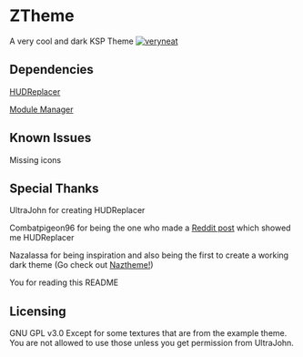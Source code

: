 # ZTheme
A very cool and dark KSP Theme
[![veryneat](https://i.ibb.co/482LdGH/Screenshot-5659.png "veryneat")](https://i.ibb.co/482LdGH/Screenshot-5659.png "veryneat")

## Dependencies
[HUDReplacer](https://github.com/UltraJohn/HUDReplacer/releases "HUDReplacer") 

[Module Manager](https://github.com/sarbian/ModuleManager "Module Manager")

## Known Issues
Missing icons

## Special Thanks
UltraJohn for creating HUDReplacer

Combatpigeon96 for being the one who made a [Reddit post](https://www.reddit.com/r/KerbalSpaceProgram/comments/12et06i/are_there_any_mods_that_change_the_look_of_the_ui/ "Reddit Post") which showed me HUDReplacer

Nazalassa for being inspiration and also being the first to create a working dark theme (Go check out [Naztheme!](https://forum.kerbalspaceprogram.com/index.php?/topic/216234-112x-naztheme-an-alternate-theme-for-ksp/ "Naztheme!"))

You for reading this README

## Licensing
GNU GPL v3.0
Except for some textures that are from the example theme. You are not allowed to use those unless you get permission from UltraJohn.
